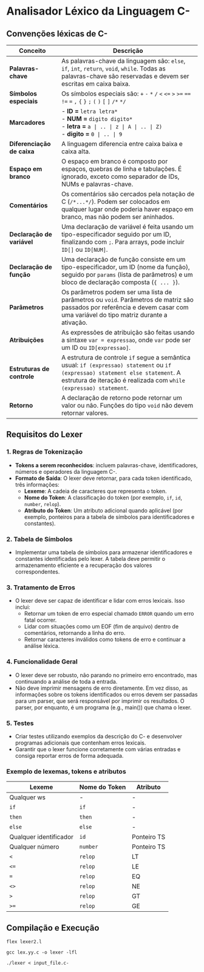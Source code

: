 # Analisador Léxico da Linguagem C-

## Convenções léxicas de C-

| Conceito                  | Descrição                                                                                                                                      |
|---------------------------|-----------------------------------------------------------------------------------------------------------------------------------------------|
| **Palavras-chave**        | As palavras-chave da linguagem são: `else`, `if`, `int`, `return`, `void`, `while`. Todas as palavras-chave são reservadas e devem ser escritas em caixa baixa. |
| **Símbolos especiais**    | Os símbolos especiais são: `+` `-` `*` `/` `<`  `<=` `>` `>=` `==` `!=` `=` `,` `{` `}` `;` `(` `)` `[` `]` `/*` `*/`                                                                        |
| **Marcadores**            | - **ID =** `letra letra*` <br> - **NUM =** `digito digito*` <br> - **letra =** `a \| .. \| z \| A \| .. \| Z)` <br> - **digito =** `0 \| .. \| 9` |
| **Diferenciação de caixa**| A linguagem diferencia entre caixa baixa e caixa alta.                                                                                      |
| **Espaço em branco**      | O espaço em branco é composto por espaços, quebras de linha e tabulações. É ignorado, exceto como separador de IDs, NUMs e palavras-chave.   |
| **Comentários**           | Os comentários são cercados pela notação de C (`/*...*/`). Podem ser colocados em qualquer lugar onde poderia haver espaço em branco, mas não podem ser aninhados. |
| **Declaração de variável**| Uma declaração de variável é feita usando um tipo-especificador seguido por um ID, finalizando com `;`. Para arrays, pode incluir `ID[]` ou `ID[NUM]`. |
| **Declaração de função**  | Uma declaração de função consiste em um tipo-especificador, um ID (nome da função), seguido por `params` (lista de parâmetros) e um bloco de declaração composta (`{ ... }`). |
| **Parâmetros**            | Os parâmetros podem ser uma lista de parâmetros ou `void`. Parâmetros de matriz são passados por referência e devem casar com uma variável do tipo matriz durante a ativação. |
| **Atribuições**           | As expressões de atribuição são feitas usando a sintaxe `var = expressao`, onde `var` pode ser um ID ou `ID[expressao]`.                    |
| **Estruturas de controle**| A estrutura de controle `if` segue a semântica usual: `if (expressao) statement` ou `if (expressao) statement else statement`. A estrutura de iteração é realizada com `while (expressao) statement`. |
| **Retorno**               | A declaração de retorno pode retornar um valor ou não. Funções do tipo `void` não devem retornar valores.                                    |



## Requisitos do Lexer

### 1. Regras de Tokenização
- **Tokens a serem reconhecidos**: incluem palavras-chave, identificadores, números e operadores da linguagem C-.
- **Formato de Saída**: O lexer deve retornar, para cada token identificado, três informações:
  - **Lexeme**: A cadeia de caracteres que representa o token.
  - **Nome do Token**: A classificação do token (por exemplo, `if`, `id`, `number`, `relop`).
  - **Atributo do Token**: Um atributo adicional quando aplicável (por exemplo, ponteiros para a tabela de símbolos para identificadores e constantes).

### 2. Tabela de Símbolos
- Implementar uma tabela de símbolos para armazenar identificadores e constantes identificadas pelo lexer. A tabela deve permitir o armazenamento eficiente e a recuperação dos valores correspondentes.

### 3. Tratamento de Erros
- O lexer deve ser capaz de identificar e lidar com erros lexicais. Isso inclui:
  - Retornar um token de erro especial chamado `ERROR` quando um erro fatal ocorrer.
  - Lidar com situações como um EOF (fim de arquivo) dentro de comentários, retornando a linha do erro.
  - Retornar caracteres inválidos como tokens de erro e continuar a análise léxica.

### 4. Funcionalidade Geral
- O lexer deve ser robusto, não parando no primeiro erro encontrado, mas continuando a análise de toda a entrada.
- Não deve imprimir mensagens de erro diretamente. Em vez disso, as informações sobre os tokens identificados ou erros devem ser passadas para um parser, que será responsável por imprimir os resultados. O parser, por enquanto, é um programa (e.g., main()) que chama o lexer.

### 5. Testes
- Criar testes utilizando exemplos da descrição do C- e desenvolver programas adicionais que contenham erros lexicais.
- Garantir que o lexer funcione corretamente com várias entradas e consiga reportar erros de forma adequada.


### Exemplo de lexemas, tokens e atributos
| Lexeme               | Nome do Token | Atributo       |
|----------------------|---------------|----------------|
| Qualquer ws          | -             | -              |
| `if`                 | `if`          | -              |
| `then`               | `then`        | -              |
| `else`               | `else`        | -              |
| Qualquer identificador| `id`          | Ponteiro TS    |
| Qualquer número      | `number`      | Ponteiro TS    |
| `<`                  | `relop`       | LT             |
| `<=`                 | `relop`       | LE             |
| `=`                  | `relop`       | EQ             |
| `<>`                 | `relop`       | NE             |
| `>`                  | `relop`       | GT             |
| `>=`                 | `relop`       | GE             |


## Compilação e Execução

```
flex lexer2.l
```
```
gcc lex.yy.c -o lexer -lfl
```
```
./lexer < input_file.c-
```
